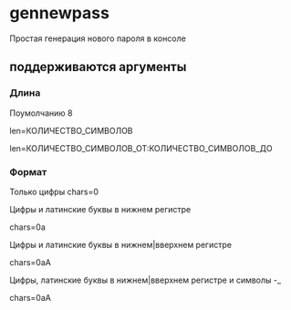 # gennewpass

Простая генерация нового пароля в консоле

## поддерживаются аргументы

### Длина

Поумолчанию 8

len=КОЛИЧЕСТВО_СИМВОЛОВ

len=КОЛИЧЕСТВО_СИМВОЛОВ_ОТ:КОЛИЧЕСТВО_СИМВОЛОВ_ДО

### Формат
Только цифры
chars=0

Цифры и латинские буквы в нижнем регистре

chars=0a

Цифры и латинские буквы в нижнем|вверхнем регистре

chars=0aA

Цифры, латинские буквы в нижнем|вверхнем регистре и символы -_

chars=0aA
